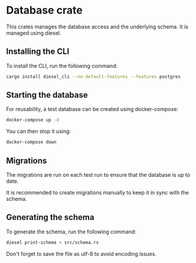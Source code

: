 # Database crate

This crates manages the database access and the underlying schema. It is managed using diesel.

## Installing the CLI

To install the CLI, run the following command:

```bash
cargo install diesel_cli --no-default-features --features postgres
```

## Starting the database

For reusability, a test database can be created using docker-compose:

```bash
docker-compose up -d
```

You can then stop it using:

```bash
docker-compose down
```

## Migrations

The migrations are run on each test run to ensure that the database is up to date.

It is recommended to create migrations manually to keep it in sync with the schema.

## Generating the schema

To generate the schema, run the following command:

```bash
diesel print-schema > src/schema.rs
```

Don't forget to save the file as utf-8 to avoid encoding issues.